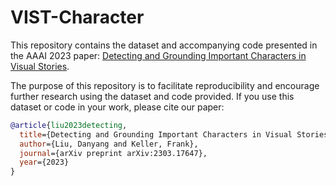 # VIST-Character
This repository contains the dataset and accompanying code presented in the AAAI 2023 paper: [Detecting and Grounding Important Characters in Visual Stories](https://arxiv.org/abs/2303.17647).



The purpose of this repository is to facilitate reproducibility and encourage further research using the dataset and code provided. If you use this dataset or code in your work, please cite our paper:
```bibtex
@article{liu2023detecting,
  title={Detecting and Grounding Important Characters in Visual Stories},
  author={Liu, Danyang and Keller, Frank},
  journal={arXiv preprint arXiv:2303.17647},
  year={2023}
}
```
